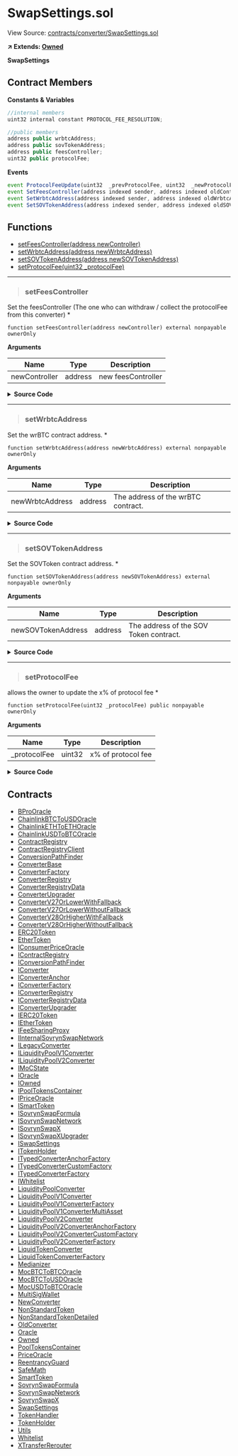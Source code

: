 # SwapSettings.sol

View Source: [contracts/converter/SwapSettings.sol](../solidity/contracts/converter/SwapSettings.sol)

**↗ Extends: [Owned](Owned.md)**

**SwapSettings**

## Contract Members
**Constants & Variables**

```js
//internal members
uint32 internal constant PROTOCOL_FEE_RESOLUTION;

//public members
address public wrbtcAddress;
address public sovTokenAddress;
address public feesController;
uint32 public protocolFee;

```

**Events**

```js
event ProtocolFeeUpdate(uint32  _prevProtocolFee, uint32  _newProtocolFee);
event SetFeesController(address indexed sender, address indexed oldController, address indexed newController);
event SetWrbtcAddress(address indexed sender, address indexed oldWrbtcAddress, address indexed newWrbtcAddress);
event SetSOVTokenAddress(address indexed sender, address indexed oldSOVTokenAddress, address indexed newSOVTokenAddress);
```

## Functions

- [setFeesController(address newController)](#setfeescontroller)
- [setWrbtcAddress(address newWrbtcAddress)](#setwrbtcaddress)
- [setSOVTokenAddress(address newSOVTokenAddress)](#setsovtokenaddress)
- [setProtocolFee(uint32 _protocolFee)](#setprotocolfee)

---    

> ### setFeesController

Set the feesController (The one who can withdraw / collect the protocolFee from this converter)
	 *

```solidity
function setFeesController(address newController) external nonpayable ownerOnly 
```

**Arguments**

| Name        | Type           | Description  |
| ------------- |------------- | -----|
| newController | address | new feesController | 

<details>
	<summary><strong>Source Code</strong></summary>

```javascript
function setFeesController(address newController) external ownerOnly() {
		require(newController != address(0), "ERR_ZERO_ADDRESS");
		address oldController = feesController;
		feesController = newController;

		emit SetFeesController(msg.sender, oldController, newController);
	}
```
</details>

---    

> ### setWrbtcAddress

Set the wrBTC contract address.
	 *

```solidity
function setWrbtcAddress(address newWrbtcAddress) external nonpayable ownerOnly 
```

**Arguments**

| Name        | Type           | Description  |
| ------------- |------------- | -----|
| newWrbtcAddress | address | The address of the wrBTC contract. | 

<details>
	<summary><strong>Source Code</strong></summary>

```javascript
function setWrbtcAddress(address newWrbtcAddress) external ownerOnly() {
		require(newWrbtcAddress != address(0), "ERR_ZERO_ADDRESS");
		address oldwrbtcAddress = address(wrbtcAddress);
		wrbtcAddress = newWrbtcAddress;

		emit SetWrbtcAddress(msg.sender, oldwrbtcAddress, newWrbtcAddress);
	}
```
</details>

---    

> ### setSOVTokenAddress

Set the SOVToken contract address.
	 *

```solidity
function setSOVTokenAddress(address newSOVTokenAddress) external nonpayable ownerOnly 
```

**Arguments**

| Name        | Type           | Description  |
| ------------- |------------- | -----|
| newSOVTokenAddress | address | The address of the SOV Token contract. | 

<details>
	<summary><strong>Source Code</strong></summary>

```javascript
function setSOVTokenAddress(address newSOVTokenAddress) external ownerOnly() {
		require(newSOVTokenAddress != address(0), "ERR_ZERO_ADDRESS");
		address oldSOVTokenAddress = address(sovTokenAddress);
		sovTokenAddress = newSOVTokenAddress;

		emit SetSOVTokenAddress(msg.sender, oldSOVTokenAddress, newSOVTokenAddress);
	}
```
</details>

---    

> ### setProtocolFee

allows the owner to update the x% of protocol fee
	 *

```solidity
function setProtocolFee(uint32 _protocolFee) public nonpayable ownerOnly 
```

**Arguments**

| Name        | Type           | Description  |
| ------------- |------------- | -----|
| _protocolFee | uint32 | x% of protocol fee | 

<details>
	<summary><strong>Source Code</strong></summary>

```javascript
function setProtocolFee(uint32 _protocolFee) public ownerOnly() {
    require(_protocolFee <= PROTOCOL_FEE_RESOLUTION, "ERR_PROTOCOL_FEE_TOO_HIGH");
		emit ProtocolFeeUpdate(protocolFee, _protocolFee);
		protocolFee = _protocolFee;
	}
```
</details>

## Contracts

* [BProOracle](BProOracle.md)
* [ChainlinkBTCToUSDOracle](ChainlinkBTCToUSDOracle.md)
* [ChainlinkETHToETHOracle](ChainlinkETHToETHOracle.md)
* [ChainlinkUSDToBTCOracle](ChainlinkUSDToBTCOracle.md)
* [ContractRegistry](ContractRegistry.md)
* [ContractRegistryClient](ContractRegistryClient.md)
* [ConversionPathFinder](ConversionPathFinder.md)
* [ConverterBase](ConverterBase.md)
* [ConverterFactory](ConverterFactory.md)
* [ConverterRegistry](ConverterRegistry.md)
* [ConverterRegistryData](ConverterRegistryData.md)
* [ConverterUpgrader](ConverterUpgrader.md)
* [ConverterV27OrLowerWithFallback](ConverterV27OrLowerWithFallback.md)
* [ConverterV27OrLowerWithoutFallback](ConverterV27OrLowerWithoutFallback.md)
* [ConverterV28OrHigherWithFallback](ConverterV28OrHigherWithFallback.md)
* [ConverterV28OrHigherWithoutFallback](ConverterV28OrHigherWithoutFallback.md)
* [ERC20Token](ERC20Token.md)
* [EtherToken](EtherToken.md)
* [IConsumerPriceOracle](IConsumerPriceOracle.md)
* [IContractRegistry](IContractRegistry.md)
* [IConversionPathFinder](IConversionPathFinder.md)
* [IConverter](IConverter.md)
* [IConverterAnchor](IConverterAnchor.md)
* [IConverterFactory](IConverterFactory.md)
* [IConverterRegistry](IConverterRegistry.md)
* [IConverterRegistryData](IConverterRegistryData.md)
* [IConverterUpgrader](IConverterUpgrader.md)
* [IERC20Token](IERC20Token.md)
* [IEtherToken](IEtherToken.md)
* [IFeeSharingProxy](IFeeSharingProxy.md)
* [IInternalSovrynSwapNetwork](IInternalSovrynSwapNetwork.md)
* [ILegacyConverter](ILegacyConverter.md)
* [ILiquidityPoolV1Converter](ILiquidityPoolV1Converter.md)
* [ILiquidityPoolV2Converter](ILiquidityPoolV2Converter.md)
* [IMoCState](IMoCState.md)
* [IOracle](IOracle.md)
* [IOwned](IOwned.md)
* [IPoolTokensContainer](IPoolTokensContainer.md)
* [IPriceOracle](IPriceOracle.md)
* [ISmartToken](ISmartToken.md)
* [ISovrynSwapFormula](ISovrynSwapFormula.md)
* [ISovrynSwapNetwork](ISovrynSwapNetwork.md)
* [ISovrynSwapX](ISovrynSwapX.md)
* [ISovrynSwapXUpgrader](ISovrynSwapXUpgrader.md)
* [ISwapSettings](ISwapSettings.md)
* [ITokenHolder](ITokenHolder.md)
* [ITypedConverterAnchorFactory](ITypedConverterAnchorFactory.md)
* [ITypedConverterCustomFactory](ITypedConverterCustomFactory.md)
* [ITypedConverterFactory](ITypedConverterFactory.md)
* [IWhitelist](IWhitelist.md)
* [LiquidityPoolConverter](LiquidityPoolConverter.md)
* [LiquidityPoolV1Converter](LiquidityPoolV1Converter.md)
* [LiquidityPoolV1ConverterFactory](LiquidityPoolV1ConverterFactory.md)
* [LiquidityPoolV1ConverterMultiAsset](LiquidityPoolV1ConverterMultiAsset.md)
* [LiquidityPoolV2Converter](LiquidityPoolV2Converter.md)
* [LiquidityPoolV2ConverterAnchorFactory](LiquidityPoolV2ConverterAnchorFactory.md)
* [LiquidityPoolV2ConverterCustomFactory](LiquidityPoolV2ConverterCustomFactory.md)
* [LiquidityPoolV2ConverterFactory](LiquidityPoolV2ConverterFactory.md)
* [LiquidTokenConverter](LiquidTokenConverter.md)
* [LiquidTokenConverterFactory](LiquidTokenConverterFactory.md)
* [Medianizer](Medianizer.md)
* [MocBTCToBTCOracle](MocBTCToBTCOracle.md)
* [MocBTCToUSDOracle](MocBTCToUSDOracle.md)
* [MocUSDToBTCOracle](MocUSDToBTCOracle.md)
* [MultiSigWallet](MultiSigWallet.md)
* [NewConverter](NewConverter.md)
* [NonStandardToken](NonStandardToken.md)
* [NonStandardTokenDetailed](NonStandardTokenDetailed.md)
* [OldConverter](OldConverter.md)
* [Oracle](Oracle.md)
* [Owned](Owned.md)
* [PoolTokensContainer](PoolTokensContainer.md)
* [PriceOracle](PriceOracle.md)
* [ReentrancyGuard](ReentrancyGuard.md)
* [SafeMath](SafeMath.md)
* [SmartToken](SmartToken.md)
* [SovrynSwapFormula](SovrynSwapFormula.md)
* [SovrynSwapNetwork](SovrynSwapNetwork.md)
* [SovrynSwapX](SovrynSwapX.md)
* [SwapSettings](SwapSettings.md)
* [TokenHandler](TokenHandler.md)
* [TokenHolder](TokenHolder.md)
* [Utils](Utils.md)
* [Whitelist](Whitelist.md)
* [XTransferRerouter](XTransferRerouter.md)
